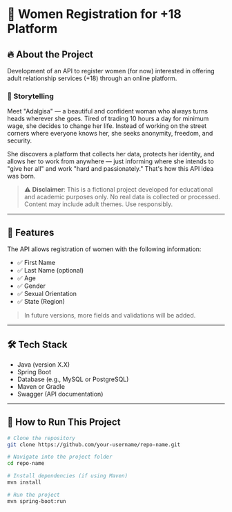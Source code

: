 # 💋 Women Registration for +18 Platform

## 🔥 About the Project

Development of an API to register women (for now) interested in offering adult relationship services (+18) through an online platform.

### 📖 Storytelling

Meet "Adalgisa" — a beautiful and confident woman who always turns heads wherever she goes. Tired of trading 10 hours a day for minimum wage, she decides to change her life. Instead of working on the street corners where everyone knows her, she seeks anonymity, freedom, and security.

She discovers a platform that collects her data, protects her identity, and allows her to work from anywhere — just informing where she intends to "give her all" and work "hard and passionately." That's how this API idea was born.

> ⚠️ **Disclaimer**: This is a fictional project developed for educational and academic purposes only. No real data is collected or processed. Content may include adult themes. Use responsibly.

---

## 🧠 Features

The API allows registration of women with the following information:

- ✅ First Name
- ✅ Last Name (optional)
- ✅ Age
- ✅ Gender
- ✅ Sexual Orientation
- ✅ State (Region)

> In future versions, more fields and validations will be added.

---

## 🛠️ Tech Stack

- Java (version X.X)
- Spring Boot
- Database (e.g., MySQL or PostgreSQL)
- Maven or Gradle
- Swagger (API documentation)

---

## 🚀 How to Run This Project

```bash
# Clone the repository
git clone https://github.com/your-username/repo-name.git

# Navigate into the project folder
cd repo-name

# Install dependencies (if using Maven)
mvn install

# Run the project
mvn spring-boot:run
